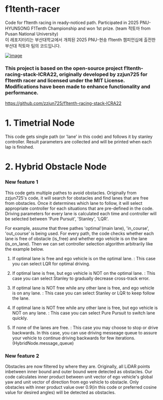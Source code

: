 # f1tenth-racer
Code for f1tenth racing in ready-noticed path.
Participated in 2025 PNU-HYUNSONG F1Tenth Championship and won 1st prize. (team 적토마 from Pusan National University)\
이 레포지터리는 부산대학교에서 개최된 2025 PNU-현송 f1tenth 챔피언십에 출전한 부산대 적토마 팀의 코드입니다.

[![image](http://img.youtube.com/vi/pjeWsDWoA-A/maxresdefault.jpg)](https://www.youtube.com/watch?v=pjeWsDWoA-A)

### This project is based on the open-source project f1tenth-racing-stack-ICRA22, originally developed by zzjun725 for f1tenth racer and licensed under the MIT License. Modifications have been made to enhance functionality and performance.
https://github.com/zzjun725/f1tenth-racing-stack-ICRA22

# 1. Timetrial Node
This code gets single path (or 'lane' in this code) and follows it by stanley controller.
Result parameters are collected and will be printed when each lap is finished.

# 2. Hybrid Obstacle Node
### New feature 1
This code gets multiple pathes to avoid obstacles.
Originally from zzjun725's code, it will search for obstacles and find lanes that are free from obstacles.
Once it determines which lane to follow, it will select appropriate controller for each situations that are pre-defined in the code.
Driving parameters for every lane is calculated each time and controller will be selected between 'Pure Pursuit', 'Stanley', 'LQR'.

For example, assume that three pathes 'optimal'(main lane), 'in_course', 'out_course' is being used.
For every path, the code checks whether each lane is free of obstacle (is_free) and whether ego vehicle is on the lane (is_on_lane).
Then we can set controller selection algorithm arbitrarily like the example below.

1. If optimal lane is free and ego vehicle is on the optimal lane.
: This case you can select LQR for optimal driving.

2. If optimal lane is free, but ego vehicle is NOT on the optimal lane.
: This case you can select Stanley to gradually decrease cross-track error.

3. If optimal lane is NOT free while any other lane is free, and ego vehicle is on any lane.
: This case you can select Stanley or LQR to keep follow the lane.

4. If optimal lane is NOT free while any other lane is free, but ego vehicle is NOT on any lane.
: This case you can select Pure Pursuit to switch lane quickly.

5. If none of the lanes are free.
: This case you may choose to stop or drive backwards.
In this case, you can use driving messeage queue to assure your vehicle to continue driving backwards for few iterations. (HybridNode.message_queue)


### New feature 2
Obstacles are now filtered by where they are.
Originally, all LiDAR points inbetween inner bound and outer bound were detected as obstacles.
Our code calculates inner product between unit vector of ego vehicle's global yaw and unit vector of direction from ego vehicle to obstacle.
Only obstacles with inner product value over 0.9(in this code or preferred cosine value for desired angles) will be detected as obstacles.



